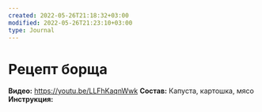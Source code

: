 ```yaml
---
created: 2022-05-26T21:18:32+03:00
modified: 2022-05-26T21:23:10+03:00
type: Journal
---
```


# Рецепт борща

**Видео:** https://youtu.be/LLFhKaqnWwk
**Состав:** Капуста, картошка, мясо
**Инструкция:**
